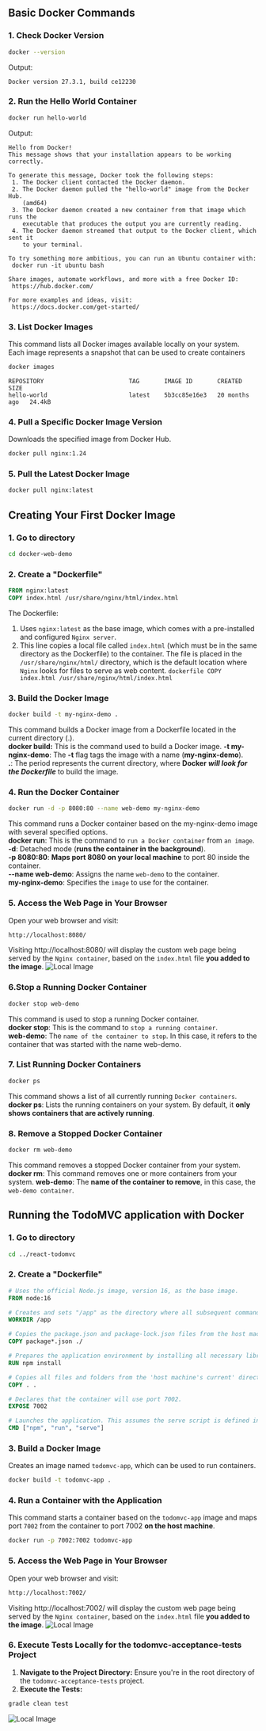 ## Basic Docker Commands

### 1. Check Docker Version
```bash
docker --version
```
Output:
```
Docker version 27.3.1, build ce12230
```
### 2. Run the Hello World Container
```bash
docker run hello-world
```
Output:
```
Hello from Docker!
This message shows that your installation appears to be working correctly.

To generate this message, Docker took the following steps:
 1. The Docker client contacted the Docker daemon.
 2. The Docker daemon pulled the "hello-world" image from the Docker Hub.
    (amd64)
 3. The Docker daemon created a new container from that image which runs the
    executable that produces the output you are currently reading.
 4. The Docker daemon streamed that output to the Docker client, which sent it
    to your terminal.

To try something more ambitious, you can run an Ubuntu container with:
 docker run -it ubuntu bash

Share images, automate workflows, and more with a free Docker ID:
 https://hub.docker.com/

For more examples and ideas, visit:
 https://docs.docker.com/get-started/
```
### 3. List Docker Images
This command lists all Docker images available locally on your system.  
Each image represents a snapshot that can be used to create containers
```bash
docker images
```
```
REPOSITORY                        TAG       IMAGE ID       CREATED         SIZE
hello-world                       latest    5b3cc85e16e3   20 months ago   24.4kB
```
### 4. Pull a Specific Docker Image Version
Downloads the specified image from Docker Hub.
```bash
docker pull nginx:1.24
```
### 5. Pull the Latest Docker Image
```bash
docker pull nginx:latest
```
## Creating Your First Docker Image
### 1. Go to directory
```bash
cd docker-web-demo
```
### 2. Create a "Dockerfile"
```dockerfile
FROM nginx:latest
COPY index.html /usr/share/nginx/html/index.html
```
The Dockerfile:
   1. Uses ``nginx:latest`` as the base image, which comes with a pre-installed and configured ``Nginx server``.
   2. This line copies a local file called ``index.html`` (which must be in the same directory as the Dockerfile) to the container.
      The file is placed in the ``/usr/share/nginx/html/`` directory, which is the default location where ``Nginx`` looks for files to serve as web content.
    ```dockerfile
    COPY index.html /usr/share/nginx/html/index.html
    ```
### 3. Build the Docker Image  
```bash
docker build -t my-nginx-demo .
```
This command builds a Docker image from a Dockerfile located in the current directory (.).  
**docker build:** This is the command used to build a Docker image.
**-t my-nginx-demo**: The **-t** flag tags the image with a name (**my-nginx-demo**).  
**.**: The period represents the current directory, where **Docker** _**will look for the Dockerfile**_ to build the image.

### 4. Run the Docker Container
```bash
docker run -d -p 8080:80 --name web-demo my-nginx-demo
```
This command runs a Docker container based on the my-nginx-demo image with several specified options.  
**docker run**: This is the command to ``run a Docker container`` from ``an image``.  
**-d**: Detached mode (**runs the container in the background**).  
**-p 8080:80**: **Maps port 8080 on your local machine** to port 80 inside the container.  
**--name web-demo**: Assigns the name ``web-demo`` to the container.  
**my-nginx-demo**: Specifies the ``image`` to use for the container.  

### 5. Access the Web Page in Your Browser
Open your web browser and visit:  
```bash
http://localhost:8080/
```
Visiting http://localhost:8080/ will display the custom web page being served by the ``Nginx container``, based on the ``index.html`` file **you added to the image**.
![Local Image](images/web-demo.png)
### 6.Stop a Running Docker Container
```bash
docker stop web-demo
```
This command is used to stop a running Docker container.  
**docker stop**: This is the command to ``stop a running container``.  
**web-demo**: The ``name of the container to stop``. In this case, it refers to the container that was started with the name web-demo.

### 7. List Running Docker Containers
```bash
docker ps
```
This command shows a list of all currently running ``Docker containers``.
**docker ps**: Lists the running containers on your system. By default, it **only shows containers that are actively running**.
### 8. Remove a Stopped Docker Container
```bash
docker rm web-demo
```
This command removes a stopped Docker container from your system.  
**docker rm**: This command removes one or more containers from your system.
**web-demo**: The **name of the container to remove**, in this case, the ``web-demo container``.
## Running the TodoMVC application with Docker
### 1. Go to directory
```bash
cd ../react-todomvc
```

### 2. Create a "Dockerfile"
```dockerfile
# Uses the official Node.js image, version 16, as the base image.
FROM node:16

# Creates and sets "/app" as the directory where all subsequent commands will be executed.
WORKDIR /app

# Copies the package.json and package-lock.json files from the host machine to the current directory (./) in the container.
COPY package*.json ./

# Prepares the application environment by installing all necessary libraries and dependencies.
RUN npm install

# Copies all files and folders from the 'host machine's current' directory to the 'container's current directory' (/app).
COPY . .

# Declares that the container will use port 7002.
EXPOSE 7002

# Launches the application. This assumes the serve script is defined in the package.json file and typically starts the application server
CMD ["npm", "run", "serve"]
```
### 3. Build a Docker Image
Creates an image named ``todomvc-app``, which can be used to run containers.
```bash
docker build -t todomvc-app .
```
### 4. Run a Container with the Application
This command starts a container based on the ``todomvc-app`` image and maps port ``7002`` from the container to port 7002 **on the host machine**.  
```bash
docker run -p 7002:7002 todomvc-app
```
### 5. Access the Web Page in Your Browser
Open your web browser and visit:
```bash
http://localhost:7002/
```
Visiting http://localhost:7002/ will display the custom web page being served by the ``Nginx container``, based on the ``index.html`` file **you added to the image**.
![Local Image](images/todomvc-app.png)

### 6. Execute Tests Locally for the todomvc-acceptance-tests Project
1. **Navigate to the Project Directory:**
Ensure you're in the root directory of the ``todomvc-acceptance-tests`` project.
2. **Execute the Tests:**  
```bash
gradle clean test
``` 
![Local Image](images/execute-tests-locally.png)
